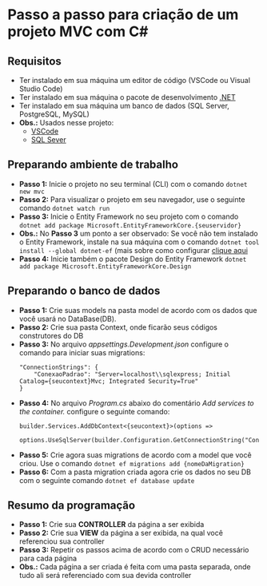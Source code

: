 # Passo a passo para criação de um projeto MVC com C#

## Requisitos

- Ter instalado em sua máquina um editor de código (VSCode ou Visual Studio Code)
- Ter instalado em sua máquina o pacote de desenvolvimento <a href="https://dotnet.microsoft.com/en-us/download" target="_blank">.NET</a>
- Ter instalado em sua máquina um banco de dados (SQL Server, PostgreSQL, MySQL)
- **Obs.:** Usados nesse projeto:
  - <a href="https://code.visualstudio.com/download" target="_blank">VSCode</a>
  - <a href="https://www.microsoft.com/pt-br/sql-server/sql-server-downloads" target="_blank">SQL Sever</a>

## Preparando ambiente de trabalho

- **Passo 1:** Inicie o projeto no seu terminal (CLI) com o comando `dotnet new mvc`
- **Passo 2:** Para visualizar o projeto em seu navegador, use o seguinte comando `dotnet watch run`
- **Passo 3:** Inicie o Entity Framework no seu projeto com o comando `dotnet add package Microsoft.EntityFrameworkCore.{seuservidor}`
- **Obs.:** No **Passo 3** um ponto a ser observado: Se você não tem instalado o Entity Framework, instale na sua máquina com o comando `dotnet tool install --global dotnet-ef` (mais sobre como configurar <a href="https://github.com/PkMs7/introducao-API-dotnetCSharp" target="_blank">clique aqui</a>
- **Passo 4:** Inicie também o pacote Design do Entity Framework `dotnet add package Microsoft.EntityFrameworkCore.Design`


## Preparando o banco de dados

- **Passo 1:** Crie suas models na pasta model de acordo com os dados que você usará no DataBase(DB).
- **Passo 2:** Crie sua pasta Context, onde ficarão seus códigos construtores do DB
- **Passo 3:** No arquivo _appsettings.Development.json_ configure o comando para iniciar suas migrations: 
    ```
    "ConnectionStrings": {
        "ConexaoPadrao": "Server=localhost\\sqlexpress; Initial Catalog={seucontext}Mvc; Integrated Security=True"
    }        
    ```
- **Passo 4:** No arquivo _Program.cs_ abaixo do comentário _Add services to the container._ configure o seguinte comando:
    ```
    builder.Services.AddDbContext<{seucontext}>(options => 
        options.UseSqlServer(builder.Configuration.GetConnectionString("ConexaoPadrao")));
    ```
- **Passo 5:** Crie agora suas migrations de acordo com a model que você criou. Use o comando `dotnet ef migrations add {nomeDaMigration}`
- **Passo 6:** Com a pasta migration criada agora crie os dados no seu DB com o seguinte comando `dotnet ef database update`

## Resumo da programação

- **Passo 1:** Crie sua **CONTROLLER** da página a ser exibida
- **Passo 2:** Crie sua **VIEW** da página a ser exibida, na qual você referenciou sua controller
- **Passo 3:** Repetir os passos acima de acordo com o CRUD necessário para cada página
- **Obs.:** Cada página a ser criada é feita com uma pasta separada, onde tudo ali será referenciado com sua devida controller